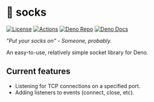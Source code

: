 # 🧦 socks

[![License](https://img.shields.io/github/license/aaronjamesmarshallau/socks)](https://github.com/aaronjamesmarshallau/socks/blob/main/LICENSE)
[![Actions](https://github.com/aaronjamesmarshallau/socks/actions/workflows/general.yml/badge.svg?branch=main)](https://github.com/aaronjamesmarshallau/socks/actions)
[![Deno Repo](https://img.shields.io/badge/deno-1.52.0-lightgrey?logo=deno)](https://github.com/denoland/deno)
[![Deno Docs](https://doc.deno.land/badge.svg)](https://deno.land/x/socks)

_"Put your socks on" - Someone, probably._

An easy-to-use, relatively simple socket library for Deno.

## Current features

* Listening for TCP connections on a specified port.
* Adding listeners to events (connect, close, etc).
